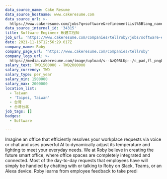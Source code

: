 ```yaml
---
data_source_name: Cake Resume
data_source_hostname: www.cakeresume.com
data_source_url: >-
  https://www.cakeresume.com/jobs?q=software&refinementList%5Blang_name%5D%5B0%5D=English&refinementList%5Bsalary_type%5D=per_year&range%5Bsalary_range%5D%5Bmin%5D=1000000&page=2
data_source_internal_id: '34315'
title: Software Engineer 軟體工程師
job_url: 'https://www.cakeresume.com/companies/tellroby/jobs/software-engineer-aacfec'
date: 2021-11-16T12:56:29.017Z
company_name: Roby
company_page_url: 'https://www.cakeresume.com/companies/tellroby'
company_logo_url: >-
  https://media.cakeresume.com/image/upload/s--AzQ0BLKp--/c_pad,fl_png8,h_200,w_200/v1637111741/xakfoormttll5ycobknr.png
salary_text: TWD1500000 - TWD2000000
salary_currency: TWD
salary_type: per_year
salary_min: 1500000
salary_max: 2000000
location_list:
  - Taiwan
  - 'Taipei, Taiwan'
  - 台灣
  - 台灣台北
job_tags: []
badges:
  - Software

---
```


Imagine an office that efficiently resolves your workplace requests via voice or chat and uses powerful AI to dynamically adjust its temperature and lighting to meet your everyday needs. We at Roby believe in creating the future smart office, where office spaces are completely integrated and connected. Most of the day-to-day requests that employees have will simply be handled by chatting with or talking to Roby on Slack, Teams, or an Alexa device. Roby learns from employee feedback to take predi